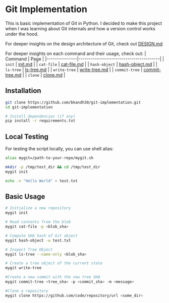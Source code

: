 # Git Implementation

This is basic implementation of Git in Python. I decided to make this project when I was learning about Git internals and how a version control works under the hood.

For deeper insights on the design architecture of Git, check out [DESIGN.md](DESIGN.md)

For deeper insights on each command and their usage, check out:
| Command | Page |
|---------------|----------------------------------------|
| `init` | [init.md](/commands/init.md) |
| `cat-file` | [cat-file.md](/commands/cat-file.md) |
| `hash-object` | [hash-object.md](/commands/hash-object.md) |
| `ls-tree` | [ls-tree.md](/commands/ls-tree.md) |
| `write-tree` | [write-tree.md](/commands/write-tree.md) |
| `commit-tree` | [commit-tree.md](/commands/commit-tree.md) |
| `clone` | [clone.md](/commands/clone.md) |

## Installation

```bash
git clone https://github.com/bkandh30/git-implementation.git
cd git-implementation

# Install dependencies (if any)
pip install -r requirements.txt
```

## Local Testing

For testing the script locally, you can use shell alias:

```bash
alias mygit=/path-to-your-repo/mygit.sh

mkdir -p /tmp/test_dir && cd /tmp/test_dir
mygit init

echo -n "Hello World" > test.txt
```

## Basic Usage

```bash
# Initialize a new repository
mygit init

# Read contents from the blob
mygit cat-file -p <blob_sha>

# Compute SHA hash of Git object
mygit hash-object -w test.txt

# Inspect Tree Object
mygit ls-tree --name-only <blob_sha>

# Create a tree object of the current state
mygit write-tree

#Create a new commit with the new tree SHA
mygit commit-tree <tree_sha> -p <commit_sha> -m <message>

#Clone a repository
mygit clone https://github.com/code/repository/url <some_dir>
```
